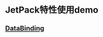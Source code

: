 # JetPack特性使用demo
## [DataBinding](https://github.com/HudsonAndroid/JetPackFeature/blob/master/app/src/main/java/com/hudson/jetpackfeature/databinding/DataBinding.md)